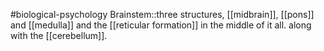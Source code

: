 #biological-psychology 
Brainstem::three structures, [[midbrain]], [[pons]] and [[medulla]] and the [[reticular formation]] in the middle of it all. along with the [[cerebellum]].
<!--SR:!2023-12-19,1,210-->